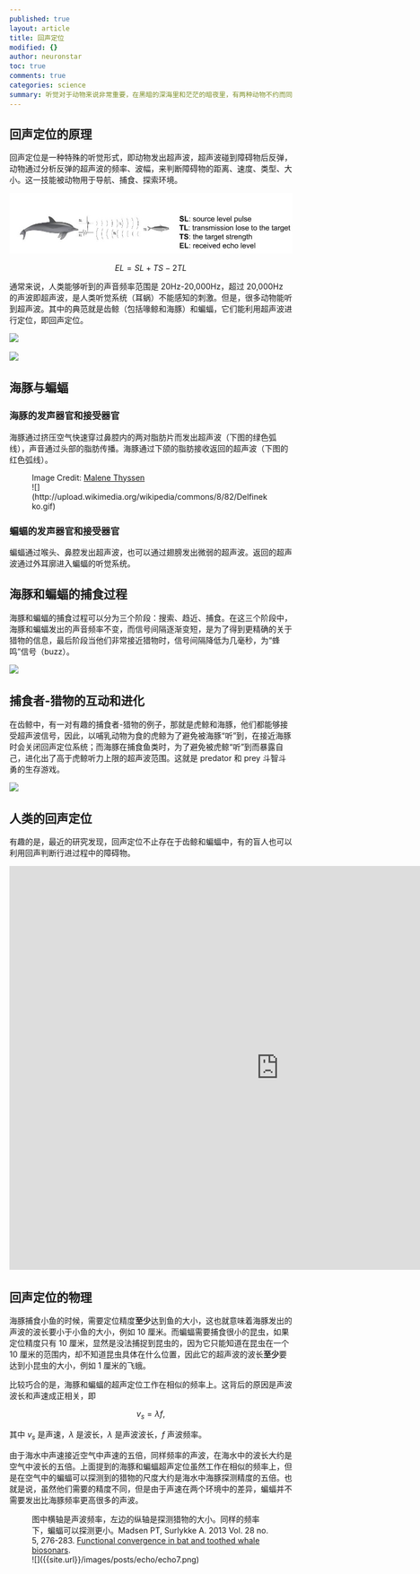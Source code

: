 ```yaml
---
published: true
layout: article
title: 回声定位
modified: {}
author: neuronstar
toc: true
comments: true
categories: science
summary: 听觉对于动物来说非常重要，在黑暗的深海里和茫茫的暗夜里，有两种动物不约而同地进化出了利用超声波定位的能力：回声定位。他们就是齿鲸和蝙蝠。有趣的是，同样处于黑暗中的盲人，也能掌握这一技能。
---
```


## 回声定位的原理

回声定位是一种特殊的听觉形式，即动物发出超声波，超声波碰到障碍物后反弹，动物通过分析反弹的超声波的频率、波幅，来判断障碍物的距离、速度、类型、大小。这一技能被动物用于导航、捕食、探索环境。

![图片1.jpg](/_posts/science/图片1.jpg)


$$EL=SL+TS-2TL$$



通常来说，人类能够听到的声音频率范围是 20Hz-20,000Hz，超过 20,000Hz 的声波即超声波，是人类听觉系统（耳蜗）不能感知的刺激。但是，很多动物能听到超声波。其中的典范就是齿鲸（包括喙鲸和海豚）和蝙蝠，它们能利用超声波进行定位，即回声定位。

![]({{site.url}}/images/posts/echo/echo2.png)

![]({{site.url}}/images/posts/echo/echo3.jpg)

## 海豚与蝙蝠

### 海豚的发声器官和接受器官
海豚通过挤压空气快速穿过鼻腔内的两对脂肪片而发出超声波（下图的绿色弧线），声音通过头部的脂肪传播。海豚通过下颌的脂肪接收返回的超声波（下图的红色弧线）。

<figure markdown="1">
<figcaption>
Image Credit: <a href="http://commons.wikimedia.org/wiki/User:Malene" target="_blank">Malene Thyssen</a>
</figcaption>
![](http://upload.wikimedia.org/wikipedia/commons/8/82/Delfinekko.gif)
</figure>


### 蝙蝠的发声器官和接受器官

蝙蝠通过喉头、鼻腔发出超声波，也可以通过翅膀发出微弱的超声波。返回的超声波通过外耳廓进入蝙蝠的听觉系统。




## 海豚和蝙蝠的捕食过程

海豚和蝙蝠的捕食过程可以分为三个阶段：搜索、趋近、捕食。在这三个阶段中，海豚和蝙蝠发出的声音频率不变，而信号间隔逐渐变短，是为了得到更精确的关于猎物的信息，最后阶段当他们非常接近猎物时，信号间隔降低为几毫秒，为“蜂鸣”信号（buzz）。

![]({{site.url}}/images/posts/echo/echo5.png)



## 捕食者-猎物的互动和进化

在齿鲸中，有一对有趣的捕食者-猎物的例子，那就是虎鲸和海豚，他们都能够接受超声波信号，因此，以哺乳动物为食的虎鲸为了避免被海豚“听”到，在接近海豚时会关闭回声定位系统；而海豚在捕食鱼类时，为了避免被虎鲸“听”到而暴露自己，进化出了高于虎鲸听力上限的超声波范围。这就是 predator 和 prey 斗智斗勇的生存游戏。

![]({{site.url}}/images/posts/echo/echo6.jpg)


## 人类的回声定位

有趣的是，最近的研究发现，回声定位不止存在于齿鲸和蝙蝠中，有的盲人也可以利用回声判断行进过程中的障碍物。


<iframe width="960" height="720" src="https://www.youtube.com/embed/r9mvRRwu5Gw" frameborder="0" allowfullscreen></iframe>




## 回声定位的物理

海豚捕食小鱼的时候，需要定位精度**至少**达到鱼的大小，这也就意味着海豚发出的声波的波长要小于小鱼的大小，例如 10 厘米。而蝙蝠需要捕食很小的昆虫，如果定位精度只有 10 厘米，显然是没法捕捉到昆虫的，因为它只能知道在昆虫在一个 10 厘米的范围内，却不知道昆虫具体在什么位置，因此它的超声波的波长**至少**要达到小昆虫的大小，例如 1 厘米的飞蛾。

比较巧合的是，海豚和蝙蝠的超声定位工作在相似的频率上。这背后的原因是声波波长和声速成正相关，即

$$v_s = \lambda f,$$

其中 $v_s$ 是声速，$\lambda$ 是波长，$\lambda$ 是声波波长，$f$ 声波频率。

由于海水中声速接近空气中声速的五倍，同样频率的声波，在海水中的波长大约是空气中波长的五倍。上面提到的海豚和蝙蝠超声定位虽然工作在相似的频率上，但是在空气中的蝙蝠可以探测到的猎物的尺度大约是海水中海豚探测精度的五倍。也就是说，虽然他们需要的精度不同，但是由于声速在两个环境中的差异，蝙蝠并不需要发出比海豚频率更高很多的声波。

<figure markdown="1">
<figcaption>
图中横轴是声波频率，左边的纵轴是探测猎物的大小。同样的频率下，蝙蝠可以探测更小。Madsen PT, Surlykke A. 2013 Vol. 28 no. 5, 276-283. <a href="http://physiologyonline.physiology.org/content/28/5/276.long" target="_blank">Functional convergence in bat and toothed whale biosonars</a>.
</figcaption>
![]({{site.url}}/images/posts/echo/echo7.png)
</figure>